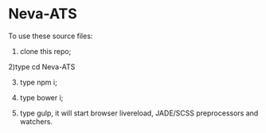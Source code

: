 # Neva-ATS

To use these source files:

1) clone this repo;

2)type cd Neva-ATS

3) type npm i;

4) type bower i;

5) type gulp, it will start browser livereload, JADE/SCSS preprocessors and watchers.
